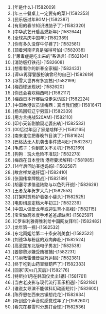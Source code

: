 
1. [年是什么]-[1582009]
1. [年三十餐桌上一定要有的菜]-[1582353]
1. [民乐版过年BGM]-[1582387]
1. [有用的春节知识进脑子了]-[1582320]
1. [中华武艺开启高燃新年]-[1582644]
1. [全球共庆中国年]-[1582389]
1. [你有多久没穿牛仔裤了]-[1582581]
1. [顶着河南IP真是强得可怕]-[1582038]
1. [“尿毒症是吃出来的”系谣言]-[1582184]
1. [消防版打铁花]-[1582608]
1. [想看看你的新春全家福]-[1582433]
1. [谭sir再穿警服扮演曾经的自己]-[1582619]
1. [冰雪大世界有多震撼]-[1582199]
1. [梅西球迷现状]-[1582620]
1. [你还会喜欢梅西吗]-[1582117]
1. [梅西日本行赛后没走采访区]-[1582224]
1. [中国香港议员谈梅西：真当我们傻]-[1581647]
1. [杨鸣回归辽宁男篮]-[1582339]
1. [用方言挑战520AM]-[1582110]
1. [印小天新剧偷窥老婆出轨]-[1582533]
1. [00后过年回了家是啥样子]-[1582165]
1. [南来北往把春晚节目演了]-[1581624]
1. [巴格达无人机袭击事件致4死]-[1582287]
1. [毛孩子：你到底关不关机]-[1582169]
1. [狗狗：玩火危险不准玩]-[1582278]
1. [梅西在日本登场 港府要求解释]-[1581985]
1. [14年后回访春运妈妈]-[1582587]
1. [故宫祥龙送好运]-[1582410]
1. [张国伟拿牌挑战]-[1582189]
1. [胡塞寻求借道陆路与以色列开战]-[1582629]
1. [王者龙年贺岁大片]-[1582553]
1. [打架时贾玲护着张小斐头]-[1582525]
1. [电影缉恶定档大年初三]-[1582239]
1. [中国人偏爱龙年或迎生育小高峰]-[1582115]
1. [宝宝做高难度手术爸爸却缺席]-[1582597]
1. [C罗率利雅得胜利给中国网友拜年]-[1582482]
1. [龙年第一摇]-[1582532]
1. [东北雨姐给第二十条安利美食]-[1582522]
1. [刘德华与粉丝的双向奔赴]-[1582524]
1. [高至霆东北版电子男友]-[1582538]
1. [姜黎黎涉嫌受贿被捕]-[1582231]
1. [马丽教雷佳音百万运镜]-[1582381]
1. [终于吃到山药豆糖葫芦了]-[1582383]
1. [回家1天vs几天后]-[1582176]
1. [特斯拉1月在韩国仅卖出1辆]-[1581761]
1. [当古老皮影与现代流行音乐相遇]-[1582180]
1. [谁说女导演不能做科幻动画短片]-[1582600]
1. [陈乔恩在西来古镇想花花]-[1582634]
1. [听到这个声音就感觉过年了]-[1582607]
1. [看完在暴雪时分想打台球]-[1582536]